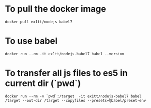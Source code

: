 # To pull the docker image
`docker pull ex1tt/nodejs-babel7`

# To use babel
`docker run --rm -it ex1tt/nodejs-babel7 babel --version`

# To transfer all js files to es5 in current dir (\`pwd\`)
```docker run --rm -v `pwd`:/target  -it ex1tt/nodejs-babel7 babel /target --out-dir /target --copyfiles --presets=@babel/preset-env```